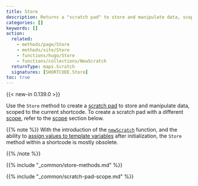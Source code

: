 ```yaml
---
title: Store
description: Returns a "scratch pad" to store and manipulate data, scoped to the current shortcode.
categories: []
keywords: []
action:
  related:
    - methods/page/Store
    - methods/site/Store
    - functions/hugo/Store
    - functions/collections/NewScratch
  returnType: maps.Scratch
  signatures: [SHORTCODE.Store]
toc: true
---
```


{{< new-in 0.139.0 >}}

Use the `Store` method to create a [scratch pad](g) to store and manipulate data, scoped to the current shortcode. To create a scratch pad with a different [scope](g), refer to the [scope](#scope) section below.

{{% note %}}
With the introduction of the [`newScratch`] function, and the ability to [assign values to template variables] after initialization, the `Store` method within a shortcode is mostly obsolete.

[assign values to template variables]: https://go.dev/doc/go1.11#text/template
[`newScratch`]: /functions/collections/newScratch/
{{% /note %}}

{{% include "_common/store-methods.md" %}}

{{% include "_common/scratch-pad-scope.md" %}}
